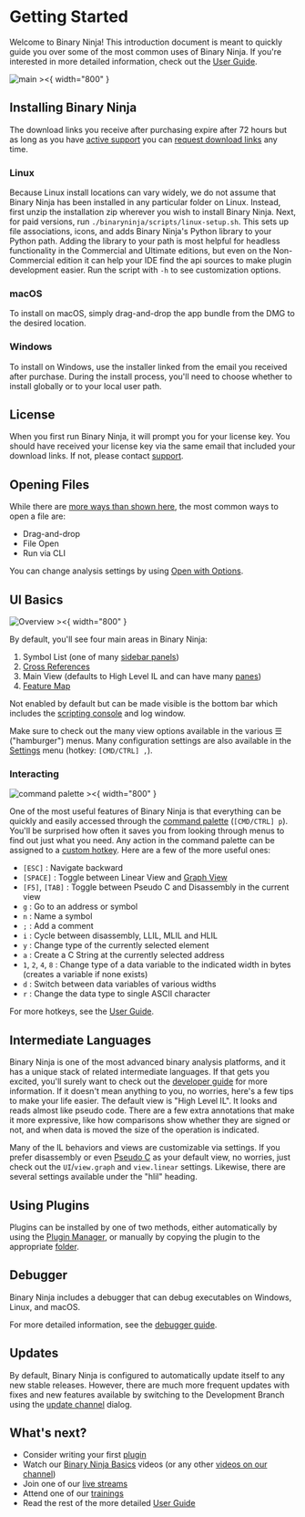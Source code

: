 # Getting Started

Welcome to Binary Ninja! This introduction document is meant to quickly guide you over some of the most common uses of Binary Ninja. If you're interested in more detailed information, check out the [User Guide](./guide/index.md).

![main ><](./img/main.png "Main"){ width="800" }

## Installing Binary Ninja

The download links you receive after purchasing expire after 72 hours but as long as you have [active support](https://binary.ninja/faq/#updates) you can [request download links](https://binary.ninja/recover/) any time.

### Linux

Because Linux install locations can vary widely, we do not assume that Binary Ninja has been installed in any particular folder on Linux. Instead, first unzip the installation zip wherever you wish to install Binary Ninja. Next, for paid versions, run `./binaryninja/scripts/linux-setup.sh`. This sets up file associations, icons, and adds Binary Ninja's Python library to your Python path. Adding the library to your path is most helpful for headless functionality in the Commercial and Ultimate editions, but even on the Non-Commercial edition it can help your IDE find the api sources to make plugin development easier. Run the script with `-h` to see customization options.

### macOS

To install on macOS, simply drag-and-drop the app bundle from the DMG to the desired location.

### Windows

To install on Windows, use the installer linked from the email you received after purchase. During the install process, you'll need to choose whether to install globally or to your local user path.

## License

When you first run Binary Ninja, it will prompt you for your license key. You should have received your license key via the same email that included your download links. If not, please contact [support](https://binary.ninja/support).

## Opening Files

While there are [more ways than shown here](./guide/index.md#loading-files), the most common ways to open a file are:

 - Drag-and-drop
 - File Open
 - Run via CLI

You can change analysis settings by using [Open with Options](./guide/index.md#loading-files).

## UI Basics

![Overview ><](./img/overview.png "Overview"){ width="800" }

By default, you'll see four main areas in Binary Ninja:

1. Symbol List (one of many [sidebar panels](./guide/index.md#the-sidebar))
1. [Cross References](./guide/index.md#cross-references)
1. Main View (defaults to High Level IL and can have many [panes](./guide/index.md#tiling-panes))
1. [Feature Map](./guide/index.md#feature-map)

Not enabled by default but can be made visible is the bottom bar which includes the [scripting console](./guide/index.md#script-python-console) and log window.

Make sure to check out the many view options available in the various ☰ ("hamburger") menus. Many configuration settings are also available in the [Settings](./guide/settings.md) menu (hotkey: `[CMD/CTRL] ,`).

### Interacting

![command palette ><](./img/command-palette.png "Command Palette"){ width="800" }

One of the most useful features of Binary Ninja is that everything can be quickly and easily accessed through the [command palette](./guide/index.md#command-palette) (`[CMD/CTRL] p`). You'll be surprised how often it saves you from looking through menus to find out just what you need. Any action in the command palette can be assigned to a [custom hotkey](./guide/index.md#custom-hotkeys). Here are a few of the more useful ones:

 - `[ESC]` : Navigate backward
 - `[SPACE]` : Toggle between Linear View and [Graph View](./guide/index.md#graph-view)
 - `[F5]`, `[TAB]` : Toggle between Pseudo C and Disassembly in the current view
 - `g` : Go to an address or symbol
 - `n` : Name a symbol
 - `;` : Add a comment
 - `i` : Cycle between disassembly, LLIL, MLIL and HLIL
 - `y` : Change type of the currently selected element
 - `a` : Create a C String at the currently selected address 
 - `1`, `2`, `4`, `8` : Change type of a data variable to the indicated width in bytes (creates a variable if none exists)
 - `d` : Switch between data variables of various widths
 - `r` : Change the data type to single ASCII character

For more hotkeys, see the [User Guide](./guide/index.md).

## Intermediate Languages

Binary Ninja is one of the most advanced binary analysis platforms, and it has a unique stack of related intermediate languages. If that gets you excited, you'll surely want to check out the [developer guide](./dev/bnil-overview.md) for more information. If it doesn't mean anything to you, no worries, here's a few tips to make your life easier. The default view is "High Level IL". It looks and reads almost like pseudo code. There are a few extra annotations that make it more expressive, like how comparisons show whether they are signed or not, and when data is moved the size of the operation is indicated.

Many of the IL behaviors and views are customizable via settings. If you prefer disassembly or even [Pseudo C](./guide/index.md#pseudo-c) as your default view, no worries, just check out the `UI`/`view.graph` and `view.linear` settings. Likewise, there are several settings available under the "hlil" heading.

## Using Plugins

Plugins can be installed by one of two methods, either automatically by using the [Plugin Manager](./guide/plugins.md#plugin-manager), or manually by copying the plugin to the appropriate [folder](./guide/index.md#user-folder).

## Debugger

Binary Ninja includes a debugger that can debug executables on Windows, Linux, and macOS.

For more detailed information, see the [debugger guide](./guide/debugger/index.md).

## Updates

By default, Binary Ninja is configured to automatically update itself to any new stable releases. However, there are much more frequent updates with fixes and new features available by switching to the Development Branch using the [update channel](./guide/index.md#updates) dialog.

## What's next?

- Consider writing your first [plugin](./dev/index.md)
- Watch our [Binary Ninja Basics](https://www.youtube.com/watch?v=xKBQatwshs0&list=PLCVV6Y9LmwOgqqT5obf0OmN9fp5495bLr) videos (or any other [videos on our channel](https://www.youtube.com/watch?v=xKBQatwshs0&list=PLCVV6Y9LmwOgqqT5obf0OmN9fp5495bLr&index=1))
- Join one of our [live streams](https://www.youtube.com/@vector35/live)
- Attend one of our [trainings](https://binary.ninja/training/)
- Read the rest of the more detailed [User Guide](./guide/index.md)
